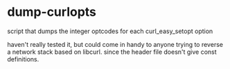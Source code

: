 # dump-curlopts
script that dumps the integer optcodes for each curl_easy_setopt option

haven't really tested it, but could come in handy to anyone trying to reverse a network stack based on libcurl. since the header file doesn't give const definitions.
